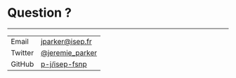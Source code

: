 # Question ?

---

|            |                                                                              |
| ------- | ----------------------------------------------------- |
| Email   | [jparker@isep.fr](jparker@isep.fr)                               |
| Twitter | [@jeremie_parker](https://twitter.com/jeremie_parker) |
| GitHub | [p-j/isep-fsnp](https://github.com/p-j)                                      |